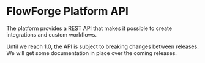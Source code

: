 # FlowForge Platform API

The platform provides a REST API that makes it possible to create integrations and
custom workflows.

Until we reach 1.0, the API is subject to breaking changes between releases. We
will get some documentation in place over the coming releases.
